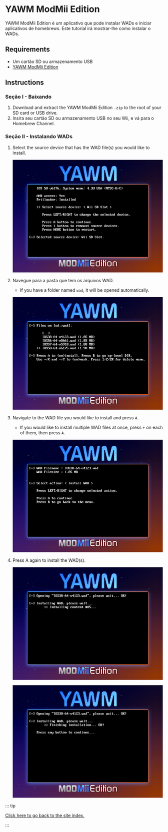 # YAWM ModMii Edition

YAWM ModMii Edition é um aplicativo que pode instalar WADs e iniciar aplicativos de homebrews.
Este tutorial irá mostrar-lhe como instalar o WADs.

## Requirements

- Um cartão SD ou armazenamento USB
- [YAWM ModMii Edition](https://oscwii.org/library/app/yawmme)

## Instructions

### Seção I - Baixando

1. Download and extract the YAWM ModMii Edition `.zip` to the root of your SD card or USB drive.
2. Insira seu cartão SD ou armazenamento USB no seu Wii, e vá para o Homebrew Channel.

### Seção II - Instalando WADs

1. Select the source device that has the WAD file(s) you would like to install.

   ![](/images/homebrew/yawmME/source_device.png)

2. Navegue para a pasta que tem os arquivos WAD.

   - If you have a folder named `wad`, it will be opened automatically.

   ![](/images/homebrew/yawmME/file_selection.png)

3. Navigate to the WAD file you would like to install and press `A`.

   - If you would like to install multiple WAD files at once, press `+` on each of them, then press `A`.

   ![](/images/homebrew/yawmME/install_wad.png)

4. Press A again to install the WAD(s).

   ![](/images/homebrew/yawmME/installing_wad.png)

   ![](/images/homebrew/yawmME/installing_wad_ok.png)

::: tip

[Click here to go back to the site index.](site-navigation)

:::
